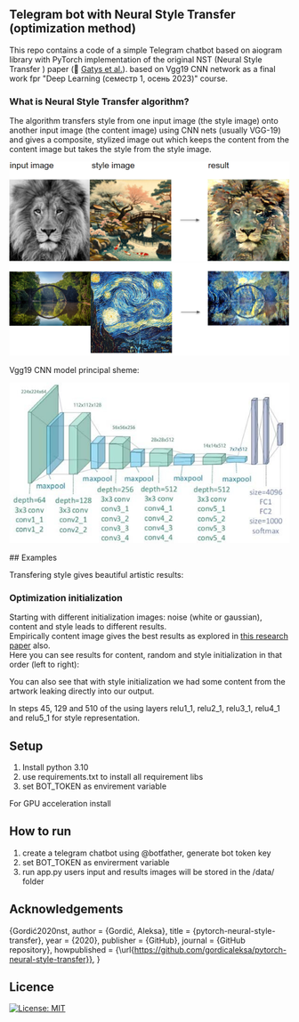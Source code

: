 ## Telegram bot with Neural Style Transfer (optimization method) 
This repo contains a code of a simple Telegram chatbot based on aiogram library with PyTorch implementation of the original NST (Neural Style Transfer ) paper (:link: [Gatys et al.](https://www.cv-foundation.org/openaccess/content_cvpr_2016/papers/Gatys_Image_Style_Transfer_CVPR_2016_paper.pdf)). 
based on Vgg19 CNN network as a final work fpr "Deep Learning (семестр 1, осень 2023)" course. 



### What is Neural Style Transfer  algorithm?
The algorithm transfers style from one input image (the style image) onto another input image (the content image) using CNN nets (usually VGG-19) and gives a composite, stylized image out which keeps the content from the content image but takes the style from the style image.

<p align="center">
<img src="readme_pics/style_example_1.png" width="720"/>
<img src="readme_pics/style_example_2.png" width="720"/>
</p>

Vgg19 CNN model principal sheme: 
<p align="center">
<img src="readme_pics/Vgg19.png" width="570"/>
</p>
## Examples

Transfering style gives beautiful artistic results:


### Optimization initialization

Starting with different initialization images: noise (white or gaussian), content and style leads to different results. <br/>
Empirically content image gives the best results as explored in [this research paper](https://arxiv.org/pdf/1602.07188.pdf) also. <br/>
Here you can see results for content, random and style initialization in that order (left to right):



You can also see that with style initialization we had some content from the artwork leaking directly into our output.


In steps 45, 129 and 510 of the  using layers relu1_1, relu2_1, relu3_1, relu4_1 and relu5_1 for style representation.

## Setup

1. Install python 3.10 
2. use requirements.txt to install all requirement libs
3. set BOT_TOKEN as envirement variable 

For GPU acceleration install 


## How to run 
1. create a telegram chatbot using @botfather, generate bot token key
2. set BOT_TOKEN as envirerment variable 
3. run app.py 
users input and results images will be stored in the /data/ folder 

## Acknowledgements



{Gordić2020nst,
  author = {Gordić, Aleksa},
  title = {pytorch-neural-style-transfer},
  year = {2020},
  publisher = {GitHub},
  journal = {GitHub repository},
  howpublished = {\url{https://github.com/gordicaleksa/pytorch-neural-style-transfer}},
}




## Licence

[![License: MIT](https://img.shields.io/badge/License-MIT-yellow.svg)](https://github.com/gordicaleksa/pytorch-neural-style-transfer/blob/master/LICENCE)